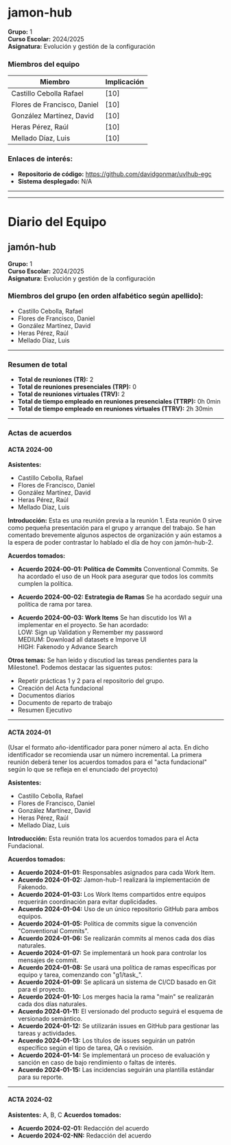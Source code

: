 # jamon-hub

**Grupo:** 1    
**Curso Escolar:** 2024/2025    
**Asignatura:** Evolución y gestión de la configuración    

### Miembros del equipo
| **Miembro**                   | **Implicación** |
|-------------------------------|-----------------|
| Castillo Cebolla Rafael       | [10]            |
| Flores de Francisco, Daniel   | [10]            |
| González Martínez, David      | [10]            |
| Heras Pérez, Raúl             | [10]            |
| Mellado Díaz, Luis            | [10]            |



### Enlaces de interés:
- **Repositorio de código:** https://github.com/davidgonmar/uvlhub-egc
- **Sistema desplegado:** N/A

---------
---------

# Diario del Equipo

## jamón-hub

**Grupo:** 1     
**Curso Escolar:** 2024/2025    
**Asignatura:** Evolución y gestión de la configuración   

### Miembros del grupo (en orden alfabético según apellido):
- Castillo Cebolla, Rafael
- Flores de Francisco, Daniel
- González Martínez, David
- Heras Pérez, Raúl
- Mellado Díaz, Luis

---

### Resumen de total
- **Total de reuniones (TR):** 2
- **Total de reuniones presenciales (TRP):** 0
- **Total de reuniones virtuales (TRV):** 2
- **Total de tiempo empleado en reuniones presenciales (TTRP):** 0h 0min
- **Total de tiempo empleado en reuniones virtuales (TTRV):** 2h 30min

---

### Actas de acuerdos

#### ACTA 2024-00

**Asistentes:**

- Castillo Cebolla, Rafael
- Flores de Francisco, Daniel
- González Martínez, David
- Heras Pérez, Raúl
- Mellado Díaz, Luis

**Introducción:**
Esta es una reunión previa a la reunión 1. Esta reunión 0 sirve como pequeña presentación para el grupo y arranque del trabajo. Se han comentado brevemente algunos aspectos de organización y aún estamos a la espera de poder contrastar lo hablado el día de hoy con jamón-hub-2.

**Acuerdos tomados:**
- **Acuerdo 2024-00-01: Política de Commits** Conventional Commits. Se ha acordado el uso de un Hook para asegurar que todos los commits cumplen la política.

- **Acuerdo 2024-00-02: Estrategia de Ramas**
Se ha acordado seguir una política de rama por tarea.

- **Acuerdo 2024-00-03: Work Items**
Se han discutido los WI a implementar en el proyecto. Se han acordado:   
LOW: Sign up Validation y Remember my password     
MEDIUM: Download all datasets e Imporve UI      
HIGH: Fakenodo y Advance Search

**Otros temas:**
Se han leido y discutiod las tareas pendientes para la Milestone1. Podemos destacar las siguentes putos:
- Repetir prácticas 1 y 2 para el repositorio del grupo.
- Creación del Acta fundacional
- Documentos diarios
- Documento de reparto de trabajo
- Resumen Ejecutivo
---
#### ACTA 2024-01
(Usar el formato año-identificador para poner número al acta. En dicho identificador se recomienda usar un número incremental. La primera reunión deberá tener los acuerdos tomados para el "acta fundacional" según lo que se refleja en el enunciado del proyecto)

**Asistentes:**
- Castillo Cebolla, Rafael
- Flores de Francisco, Daniel
- González Martínez, David
- Heras Pérez, Raúl
- Mellado Díaz, Luis

**Introducción:**
Esta reunión trata los acuerdos tomados para el Acta Fundacional.

**Acuerdos tomados:**
- **Acuerdo 2024-01-01:** Responsables asignados para cada Work Item.
- **Acuerdo 2024-01-02:** Jamon-hub-1 realizará la implementación de Fakenodo.
- **Acuerdo 2024-01-03:** Los Work Items compartidos entre equipos requerirán coordinación para evitar duplicidades.
- **Acuerdo 2024-01-04:** Uso de un único repositorio GitHub para ambos equipos.
- **Acuerdo 2024-01-05:** Política de commits sigue la convención "Conventional Commits".
- **Acuerdo 2024-01-06:** Se realizarán commits al menos cada dos días naturales.
- **Acuerdo 2024-01-07:** Se implementará un hook para controlar los mensajes de commit.
- **Acuerdo 2024-01-08:** Se usará una política de ramas específicas por equipo y tarea, comenzando con "g1/task_".
- **Acuerdo 2024-01-09:** Se aplicará un sistema de CI/CD basado en Git para el proyecto.
- **Acuerdo 2024-01-10:** Los merges hacia la rama "main" se realizarán cada dos días naturales.
- **Acuerdo 2024-01-11:** El versionado del producto seguirá el esquema de versionado semántico.
- **Acuerdo 2024-01-12:** Se utilizarán issues en GitHub para gestionar las tareas y actividades.
- **Acuerdo 2024-01-13:** Los títulos de issues seguirán un patrón específico según el tipo de tarea, QA o revisión.
- **Acuerdo 2024-01-14:** Se implementará un proceso de evaluación y sanción en caso de bajo rendimiento o faltas de interés.
- **Acuerdo 2024-01-15:** Las incidencias seguirán una plantilla estándar para su reporte.
---

#### ACTA 2024-02

**Asistentes:** A, B, C
**Acuerdos tomados:**
- **Acuerdo 2024-02-01:** Redacción del acuerdo
- **Acuerdo 2024-02-NN:** Redacción del acuerdo